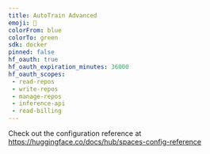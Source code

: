 ```yaml
---
title: AutoTrain Advanced
emoji: 🚀
colorFrom: blue
colorTo: green
sdk: docker
pinned: false
hf_oauth: true
hf_oauth_expiration_minutes: 36000
hf_oauth_scopes:
 - read-repos
 - write-repos
 - manage-repos
 - inference-api
 - read-billing
---
```


Check out the configuration reference at https://huggingface.co/docs/hub/spaces-config-reference
